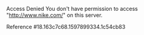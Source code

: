 Access Denied You don't have permission to access "http://www.nike.com/" on this server.

Reference #18.163c7c68.1597899334.1c54cb83